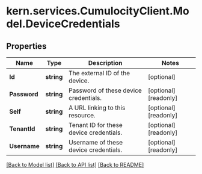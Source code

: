 
# kern.services.CumulocityClient.Model.DeviceCredentials

## Properties

Name | Type | Description | Notes
------------ | ------------- | ------------- | -------------
**Id** | **string** | The external ID of the device. | [optional] 
**Password** | **string** | Password of these device credentials. | [optional] [readonly] 
**Self** | **string** | A URL linking to this resource. | [optional] [readonly] 
**TenantId** | **string** | Tenant ID for these device credentials. | [optional] [readonly] 
**Username** | **string** | Username of these device credentials. | [optional] [readonly] 

[[Back to Model list]](../README.md#documentation-for-models)
[[Back to API list]](../README.md#documentation-for-api-endpoints)
[[Back to README]](../README.md)

